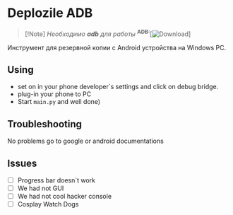 # Deplozile ADB
>[!Note] *Необходимо **adb** для работы* 
<sup><strong>ADB:</strong></sup>[![Download](https://developer.android.com/tools/adb)]

Инструмент для резервной копии с Android устройства на Windows PC.

## Using
* set on in your phone developer\`s settings and click on debug bridge.
* plug-in your phone to PC
* Start `main.py` and well done)

## Troubleshooting
No problems go to google or android documentations

## Issues
- [ ] Progress bar doesn\`t work
- [ ] We had not GUI
- [ ] We had not cool hacker console
- [ ] Cosplay Watch Dogs